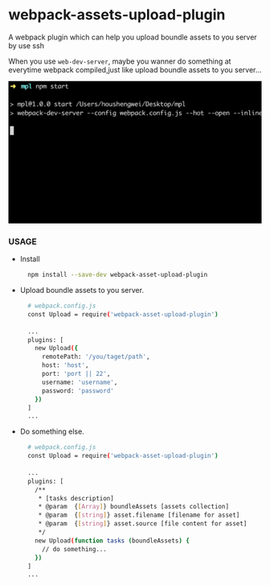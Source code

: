 # webpack-assets-upload-plugin
A webpack plugin which can help you upload boundle assets to you server by use ssh

When you use `web-dev-server`, maybe you wanner do something at everytime webpack compiled,just like upload boundle assets to you server...

![webpack-assets-upload-plugin example](./asset-upload-plugin.gif)

### USAGE

+ Install

  ```bash
    npm install --save-dev webpack-asset-upload-plugin
  ```
+ Upload boundle assets to you server.

  ```bash
    # webpack.config.js
    const Upload = require('webpack-asset-upload-plugin')

    ...
    plugins: [
      new Upload({
        remotePath: '/you/taget/path',
        host: 'host',
        port: 'port || 22',
        username: 'username',
        password: 'password'
      })
    ]
    ...
  ```

+ Do something else.

  ```bash
    # webpack.config.js
    const Upload = require('webpack-asset-upload-plugin')

    ...
    plugins: [
      /**
       * [tasks description]
       * @param  {[Array]} boundleAssets [assets collection]
       * @param  {[string]} asset.filename [filename for asset]
       * @param  {[string]} asset.source [file content for asset]
       */
      new Upload(function tasks (boundleAssets) {
        // do something...
      })
    ]
    ...
  ```
